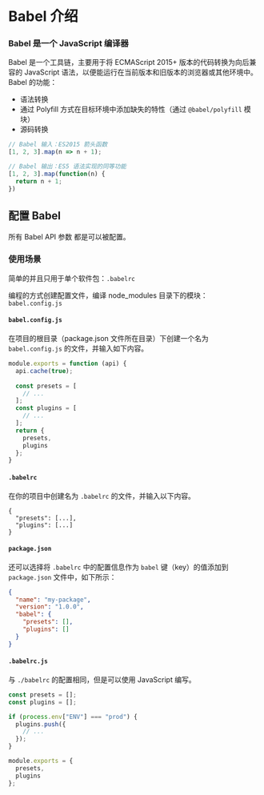# Babel 介绍

### Babel 是一个 JavaScript 编译器

Babel 是一个工具链，主要用于将 ECMAScript 2015+ 版本的代码转换为向后兼容的 JavaScript 语法，以便能运行在当前版本和旧版本的浏览器或其他环境中。Babel 的功能：
* 语法转换
* 通过 Polyfill 方式在目标环境中添加缺失的特性（通过 `@babel/polyfill` 模块）
* 源码转换

```js
// Babel 输入：ES2015 箭头函数
[1, 2, 3].map(n => n + 1);

// Babel 输出：ES5 语法实现的同等功能
[1, 2, 3].map(function(n) {
  return n + 1;
})
```

## 配置 Babel

所有 Babel API 参数 都是可以被配置。

### 使用场景

简单的并且只用于单个软件包：`.babelrc`

编程的方式创建配置文件，编译 node_modules 目录下的模块：`babel.config.js`

#### `babel.config.js`

在项目的根目录（package.json 文件所在目录）下创建一个名为 `babel.config.js` 的文件，并输入如下内容。

```js
module.exports = function (api) {
  api.cache(true);
  
  const presets = [
    // ...
  ];
  const plugins = [
    // ...
  ];
  return {
    presets,
    plugins
  };
}
```

#### `.babelrc`

在你的项目中创建名为 `.babelrc` 的文件，并输入以下内容。

```
{
  "presets": [...],
  "plugins": [...]
}
```

#### `package.json`

还可以选择将 `.babelrc` 中的配置信息作为 `babel` 键（key）的值添加到 `package.json` 文件中，如下所示：

```json
{
  "name": "my-package",
  "version": "1.0.0",
  "babel": {
    "presets": [],
    "plugins": []
  }
}
```

#### `.babelrc.js`

与 `./babelrc` 的配置相同，但是可以使用 JavaScript 编写。

```js
const presets = [];
const plugins = [];

if (process.env["ENV"] === "prod") {
  plugins.push({
    // ...
  });
}

module.exports = {
  presets,
  plugins
};
```
